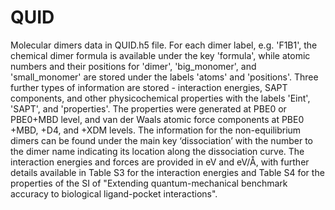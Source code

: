 # QUID
Molecular dimers data in QUID.h5 file. For each dimer label, e.g. 'F1B1', the chemical dimer formula is available under the key 'formula', while atomic numbers and their positions for 'dimer', 'big_monomer', and 'small_monomer' are stored under the labels 'atoms' and 'positions'. Three further types of information are stored - interaction energies, SAPT components, and other physicochemical properties with the labels 'Eint', 'SAPT', and 'properties'. The properties were generated at PBE0 or PBE0+MBD level, and van der Waals atomic force components at PBE0 +MBD, +D4, and +XDM levels. The information for the non-equilibrium dimers can be found under the main key ‘dissociation’ with the number to the dimer name indicating its location along the dissociation curve. The interaction energies and forces are provided in eV and eV/Å, with further details available in Table S3 for the interaction energies and Table S4 for the properties of the SI of "Extending quantum-mechanical benchmark accuracy to biological ligand-pocket interactions".
